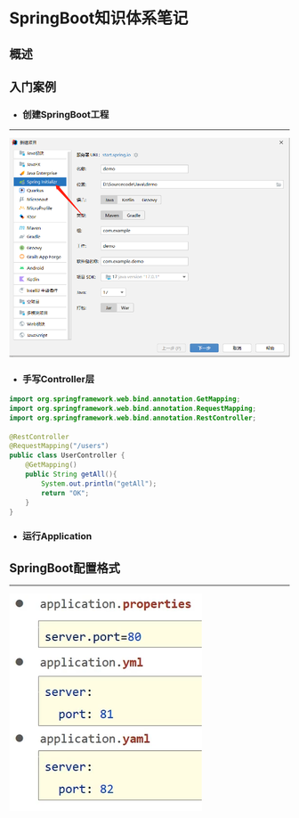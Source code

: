 # SpringBoot知识体系笔记

## 概述

## 入门案例

- ### 创建SpringBoot工程

------

<img src="PictureFile/【SpringBoot】从复杂到简洁.assets/image-20220718103722515.png" alt="image-20220718103722515" style="zoom: 67%;" />

- ### 手写Controller层

```java
import org.springframework.web.bind.annotation.GetMapping;
import org.springframework.web.bind.annotation.RequestMapping;
import org.springframework.web.bind.annotation.RestController;

@RestController
@RequestMapping("/users")
public class UserController {
    @GetMapping()
    public String getAll(){
        System.out.println("getAll");
        return "OK";
    }
}
```

- ### 运行Application

## SpringBoot配置格式

------

![image-20220718104234297](PictureFile/【SpringBoot】从复杂到简洁.assets/image-20220718104234297.png)

